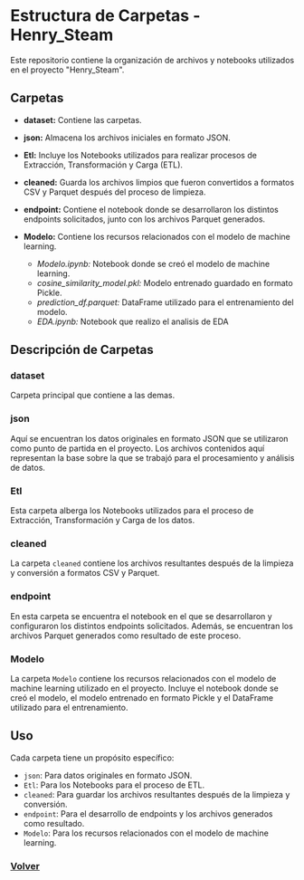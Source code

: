 # Estructura de Carpetas - Henry_Steam

Este repositorio contiene la organización de archivos y notebooks utilizados en el proyecto "Henry_Steam".

## Carpetas

- **dataset:** Contiene las carpetas.

- **json:** Almacena los archivos iniciales en formato JSON.
    
- **Etl:** Incluye los Notebooks utilizados para realizar procesos de Extracción, Transformación y Carga (ETL).

- **cleaned:** Guarda los archivos limpios que fueron convertidos a formatos CSV y Parquet después del proceso de limpieza.

- **endpoint:** Contiene el notebook donde se desarrollaron los distintos endpoints solicitados, junto con los archivos Parquet generados.

- **Modelo:** Contiene los recursos relacionados con el modelo de machine learning.
    - *Modelo.ipynb:* Notebook donde se creó el modelo de machine learning.
    - *cosine_similarity_model.pkl:* Modelo entrenado guardado en formato Pickle.
    - *prediction_df.parquet:* DataFrame utilizado para el entrenamiento del modelo.
    - *EDA.ipynb:* Notebook que realizo el analisis de EDA

## Descripción de Carpetas

### dataset

Carpeta principal que contiene a las demas.

### json

Aquí se encuentran los datos originales en formato JSON que se utilizaron como punto de partida en el proyecto. Los archivos contenidos aquí representan la base sobre la que se trabajó para el procesamiento y análisis de datos.

### Etl

Esta carpeta alberga los Notebooks utilizados para el proceso de Extracción, Transformación y Carga de los datos. 

### cleaned

La carpeta `cleaned` contiene los archivos resultantes después de la limpieza y conversión a formatos CSV y Parquet.

### endpoint

En esta carpeta se encuentra el notebook en el que se desarrollaron y configuraron los distintos endpoints solicitados. Además, se encuentran los archivos Parquet generados como resultado de este proceso.

### Modelo

La carpeta `Modelo` contiene los recursos relacionados con el modelo de machine learning utilizado en el proyecto. Incluye el notebook donde se creó el modelo, el modelo entrenado en formato Pickle y el DataFrame utilizado para el entrenamiento.

## Uso

Cada carpeta tiene un propósito específico:

- `json`: Para datos originales en formato JSON.
- `Etl`: Para los Notebooks para el proceso de ETL.
- `cleaned`: Para guardar los archivos resultantes después de la limpieza y conversión.
- `endpoint`: Para el desarrollo de endpoints y los archivos generados como resultado.
- `Modelo`: Para los recursos relacionados con el modelo de machine learning.

### [Volver](README.md)